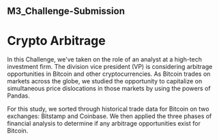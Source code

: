 ## M3_Challenge-Submission
# Crypto Arbitrage

In this Challenge, we've taken on the role of an analyst at a high-tech investment firm. The division vice president (VP) is considering arbitrage opportunities in Bitcoin and other cryptocurrencies. As Bitcoin trades on markets across the globe, we studied the opportunity to capitalize on simultaneous price dislocations in those markets by using the powers of Pandas.

For this study, we sorted through historical trade data for Bitcoin on two exchanges: Bitstamp and Coinbase. We then applied the three phases of financial analysis to determine if any arbitrage opportunities exist for Bitcoin.

